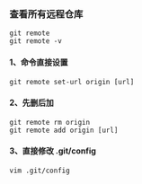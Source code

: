 ### 查看所有远程仓库
```
git remote
git remote -v
```
#### 1、命令直接设置
```
git remote set-url origin [url]
```
#### 2、先删后加
```
git remote rm origin
git remote add origin [url]
```
#### 3、直接修改 .git/config
```
vim .git/config
```
